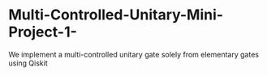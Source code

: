 # Multi-Controlled-Unitary-Mini-Project-1-
We implement a multi-controlled unitary gate solely from elementary gates using Qiskit
